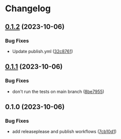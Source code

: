 # Changelog

## [0.1.2](https://github.com/fretboarder/citemplate/compare/v0.1.1...v0.1.2) (2023-10-06)


### Bug Fixes

* Update publish.yml ([32c8761](https://github.com/fretboarder/citemplate/commit/32c8761daa3c7f5c21efc046a7dd99fd2d79970a))

## [0.1.1](https://github.com/fretboarder/citemplate/compare/v0.1.0...v0.1.1) (2023-10-06)


### Bug Fixes

* don't run the tests on main branch ([8be7955](https://github.com/fretboarder/citemplate/commit/8be79554bd7a4549993f662530fbfc8040c725b8))

## 0.1.0 (2023-10-06)


### Bug Fixes

* add releaseplease and publish workflows ([7cb10d1](https://github.com/fretboarder/citemplate/commit/7cb10d16efca623b6254479e1f805a5042caa8ed))
